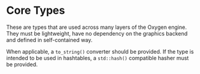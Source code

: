 # Core Types

These are types that are used across many layers of the Oxygen engine. They must
be lightweight, have no dependency on the graphics backend and defined in
self-contained way.

When applicable, a `to_string()` converter should be provided. If the type is
intended to be used in hashtables, a `std::hash()` compatible hasher must be
provided.
